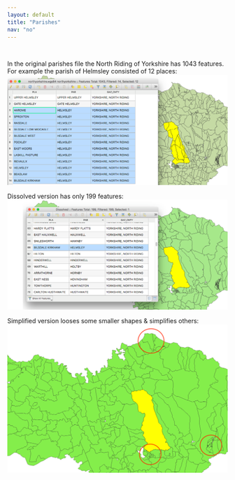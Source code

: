 ```yaml
---
layout: default
title: "Parishes"
nav: "no"
---
```


<div class="container" markdown="1">
<br/>

In the original parishes file the North Riding of Yorkshire has 1043 features.
For example the parish of Helmsley consisted of 12 places:
<img src="/images/helmsely_original.png" alt="original features" class="img-fluid">

Dissolved version has only 199 features:
<img src="/images/helmsely_dissolved.png" alt="dissolved features" class="img-fluid">

Simplified version looses some smaller shapes & simplifies others:
<img src="/images/helmsley_simplified.png" alt="simplified" class="img-fluid">

</div>
